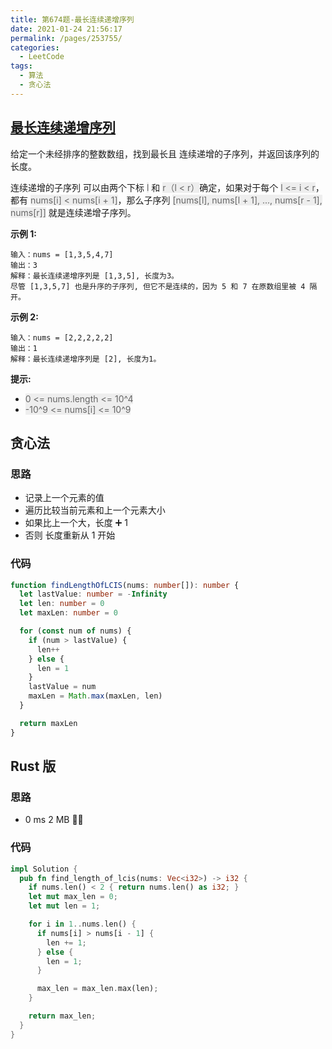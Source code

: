 ```yaml
---
title: 第674题-最长连续递增序列
date: 2021-01-24 21:56:17
permalink: /pages/253755/
categories:
  - LeetCode
tags:
  - 算法
  - 贪心法
---
```


## [最长连续递增序列](https://leetcode-cn.com/problems/longest-continuous-increasing-subsequence/)

给定一个未经排序的整数数组，找到最长且 连续递增的子序列，并返回该序列的长度。

连续递增的子序列 可以由两个下标 <font style="background: #eee; color: #666;">l</font> 和 <font style="background: #eee; color: #666;">r（l < r）</font>确定，如果对于每个 <font style="background: #eee; color: #666;">l <= i < r</font>，都有 <font style="background: #eee; color: #666;">nums[i] < nums[i + 1]</font>，那么子序列 <font style="background: #eee; color: #666;">[nums[l], nums[l + 1], ..., nums[r - 1], nums[r]]</font> 就是连续递增子序列。

<!-- more -->

**示例 1:**

```
输入：nums = [1,3,5,4,7]
输出：3
解释：最长连续递增序列是 [1,3,5], 长度为3。
尽管 [1,3,5,7] 也是升序的子序列, 但它不是连续的，因为 5 和 7 在原数组里被 4 隔开。
```

**示例 2:**

```
输入：nums = [2,2,2,2,2]
输出：1
解释：最长连续递增序列是 [2], 长度为1。
```

**提示:**

- <font style="background: #eee; color: #666;">0 <= nums.length <= 10^4</font>
- <font style="background: #eee; color: #666;">-10^9 <= nums[i] <= 10^9</font>

## 贪心法

### 思路

- 记录上一个元素的值
- 遍历比较当前元素和上一个元素大小
- 如果比上一个大，长度 ➕ 1
- 否则 长度重新从 1 开始

### 代码

```TypeScript
function findLengthOfLCIS(nums: number[]): number {
  let lastValue: number = -Infinity
  let len: number = 0
  let maxLen: number = 0

  for (const num of nums) {
    if (num > lastValue) {
      len++
    } else {
      len = 1
    }
    lastValue = num
    maxLen = Math.max(maxLen, len)
  }

  return maxLen
}
```

## Rust 版

### 思路

- 0 ms 2 MB 🐂🍺

### 代码

```Rust
impl Solution {
  pub fn find_length_of_lcis(nums: Vec<i32>) -> i32 {
    if nums.len() < 2 { return nums.len() as i32; }
    let mut max_len = 0;
    let mut len = 1;

    for i in 1..nums.len() {
      if nums[i] > nums[i - 1] {
        len += 1;
      } else {
        len = 1;
      }

      max_len = max_len.max(len);
    }

    return max_len;
  }
}
```
